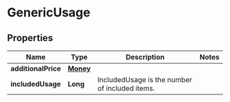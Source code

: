 

# GenericUsage


## Properties

| Name | Type | Description | Notes |
|------------ | ------------- | ------------- | -------------|
|**additionalPrice** | [**Money**](Money.md) |  |  |
|**includedUsage** | **Long** | IncludedUsage is the number of included items. |  |



